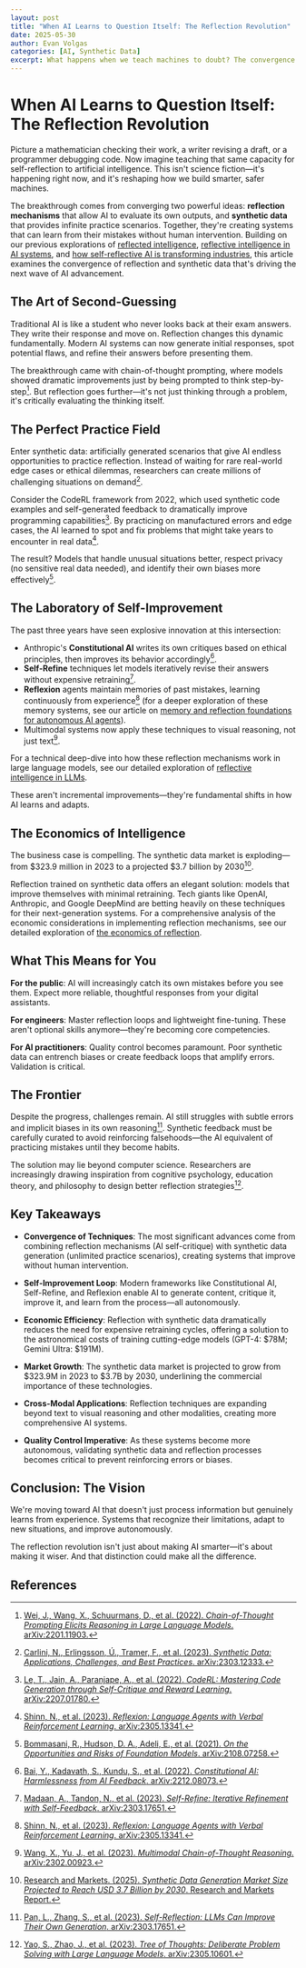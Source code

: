 ```yaml
---
layout: post
title: "When AI Learns to Question Itself: The Reflection Revolution"
date: 2025-05-30
author: Evan Volgas
categories: [AI, Synthetic Data]
excerpt: What happens when we teach machines to doubt? The convergence of reflection mechanisms and synthetic data is creating AI that can improve itself—and it's changing everything.
---
```


# When AI Learns to Question Itself: The Reflection Revolution

Picture a mathematician checking their work, a writer revising a draft, or a programmer debugging code. Now imagine teaching that same capacity for self-reflection to artificial intelligence. This isn't science fiction—it's happening right now, and it's reshaping how we build smarter, safer machines.

The breakthrough comes from converging two powerful ideas: **reflection mechanisms** that allow AI to evaluate its own outputs, and **synthetic data** that provides infinite practice scenarios. Together, they're creating systems that can learn from their mistakes without human intervention. Building on our previous explorations of [reflected intelligence](/2025/04/23/reflected-intelligence-when-ai-holds-up-the-mirror/), [reflective intelligence in AI systems](/2025/04/25/reflective-intelligence-when-ai-learns-from-itself/), and [how self-reflective AI is transforming industries](/2025/04/26/how-self-reflective-ai-is-transforming-industries/), this article examines the convergence of reflection and synthetic data that's driving the next wave of AI advancement.

## The Art of Second-Guessing

Traditional AI is like a student who never looks back at their exam answers. They write their response and move on. Reflection changes this dynamic fundamentally. Modern AI systems can now generate initial responses, spot potential flaws, and refine their answers before presenting them.

The breakthrough came with chain-of-thought prompting, where models showed dramatic improvements just by being prompted to think step-by-step[^1]. But reflection goes further—it's not just thinking through a problem, it's critically evaluating the thinking itself.

## The Perfect Practice Field

Enter synthetic data: artificially generated scenarios that give AI endless opportunities to practice reflection. Instead of waiting for rare real-world edge cases or ethical dilemmas, researchers can create millions of challenging situations on demand[^2].

Consider the CodeRL framework from 2022, which used synthetic code examples and self-generated feedback to dramatically improve programming capabilities[^3]. By practicing on manufactured errors and edge cases, the AI learned to spot and fix problems that might take years to encounter in real data[^4].

The result? Models that handle unusual situations better, respect privacy (no sensitive real data needed), and identify their own biases more effectively[^5].

## The Laboratory of Self-Improvement

The past three years have seen explosive innovation at this intersection:

- Anthropic's **Constitutional AI** writes its own critiques based on ethical principles, then improves its behavior accordingly[^6].
- **Self-Refine** techniques let models iteratively revise their answers without expensive retraining[^7].
- **Reflexion** agents maintain memories of past mistakes, learning continuously from experience[^8] (for a deeper exploration of these memory systems, see our article on [memory and reflection foundations for autonomous AI agents](/2025/04/29/memory-and-reflection-foundations-for-autonomous-ai-agents/)).
- Multimodal systems now apply these techniques to visual reasoning, not just text[^9].

For a technical deep-dive into how these reflection mechanisms work in large language models, see our detailed exploration of [reflective intelligence in LLMs](/2025/05/03/reflective-intelligence-in-llms/).

These aren't incremental improvements—they're fundamental shifts in how AI learns and adapts.

## The Economics of Intelligence

The business case is compelling. The synthetic data market is exploding—from $323.9 million in 2023 to a projected $3.7 billion by 2030[^10].

Reflection trained on synthetic data offers an elegant solution: models that improve themselves with minimal retraining. Tech giants like OpenAI, Anthropic, and Google DeepMind are betting heavily on these techniques for their next-generation systems. For a comprehensive analysis of the economic considerations in implementing reflection mechanisms, see our detailed exploration of [the economics of reflection](/2025/05/24/economics-of-reflection/).

## What This Means for You

**For the public**: AI will increasingly catch its own mistakes before you see them. Expect more reliable, thoughtful responses from your digital assistants.

**For engineers**: Master reflection loops and lightweight fine-tuning. These aren't optional skills anymore—they're becoming core competencies.

**For AI practitioners**: Quality control becomes paramount. Poor synthetic data can entrench biases or create feedback loops that amplify errors. Validation is critical.

## The Frontier

Despite the progress, challenges remain. AI still struggles with subtle errors and implicit biases in its own reasoning[^11]. Synthetic feedback must be carefully curated to avoid reinforcing falsehoods—the AI equivalent of practicing mistakes until they become habits.

The solution may lie beyond computer science. Researchers are increasingly drawing inspiration from cognitive psychology, education theory, and philosophy to design better reflection strategies[^12].

## Key Takeaways

- **Convergence of Techniques**: The most significant advances come from combining reflection mechanisms (AI self-critique) with synthetic data generation (unlimited practice scenarios), creating systems that improve without human intervention.

- **Self-Improvement Loop**: Modern frameworks like Constitutional AI, Self-Refine, and Reflexion enable AI to generate content, critique it, improve it, and learn from the process—all autonomously.

- **Economic Efficiency**: Reflection with synthetic data dramatically reduces the need for expensive retraining cycles, offering a solution to the astronomical costs of training cutting-edge models (GPT-4: $78M; Gemini Ultra: $191M).

- **Market Growth**: The synthetic data market is projected to grow from $323.9M in 2023 to $3.7B by 2030, underlining the commercial importance of these technologies.

- **Cross-Modal Applications**: Reflection techniques are expanding beyond text to visual reasoning and other modalities, creating more comprehensive AI systems.

- **Quality Control Imperative**: As these systems become more autonomous, validating synthetic data and reflection processes becomes critical to prevent reinforcing errors or biases.

## Conclusion: The Vision

We're moving toward AI that doesn't just process information but genuinely learns from experience. Systems that recognize their limitations, adapt to new situations, and improve autonomously.

The reflection revolution isn't just about making AI smarter—it's about making it wiser. And that distinction could make all the difference.


## References

[^1]: [Wei, J., Wang, X., Schuurmans, D., et al. (2022). *Chain-of-Thought Prompting Elicits Reasoning in Large Language Models*. arXiv:2201.11903.](https://arxiv.org/abs/2201.11903)

[^2]: [Carlini, N., Erlingsson, Ú., Tramer, F., et al. (2023). *Synthetic Data: Applications, Challenges, and Best Practices*. arXiv:2303.12333.](https://arxiv.org/abs/2303.12333)

[^3]: [Le, T., Jain, A., Paranjape, A., et al. (2022). *CodeRL: Mastering Code Generation through Self-Critique and Reward Learning*. arXiv:2207.01780.](https://arxiv.org/abs/2207.01780)

[^4]: [Shinn, N., et al. (2023). *Reflexion: Language Agents with Verbal Reinforcement Learning*. arXiv:2305.13341.](https://arxiv.org/abs/2305.13341)

[^5]: [Bommasani, R., Hudson, D. A., Adeli, E., et al. (2021). *On the Opportunities and Risks of Foundation Models*. arXiv:2108.07258.](https://arxiv.org/abs/2108.07258)

[^6]: [Bai, Y., Kadavath, S., Kundu, S., et al. (2022). *Constitutional AI: Harmlessness from AI Feedback*. arXiv:2212.08073.](https://arxiv.org/abs/2212.08073)

[^7]: [Madaan, A., Tandon, N., et al. (2023). *Self-Refine: Iterative Refinement with Self-Feedback*. arXiv:2303.17651.](https://arxiv.org/abs/2303.17651)

[^8]: [Shinn, N., et al. (2023). *Reflexion: Language Agents with Verbal Reinforcement Learning*. arXiv:2305.13341.](https://arxiv.org/abs/2305.13341)

[^9]: [Wang, X., Yu, J., et al. (2023). *Multimodal Chain-of-Thought Reasoning*. arXiv:2302.00923.](https://arxiv.org/abs/2302.00923)

[^10]: [Research and Markets. (2025). *Synthetic Data Generation Market Size Projected to Reach USD 3.7 Billion by 2030*. Research and Markets Report.](https://www.researchandmarkets.com/reports/synthetic-data-generation-market)

[^11]: [Pan, L., Zhang, S., et al. (2023). *Self-Reflection: LLMs Can Improve Their Own Generation*. arXiv:2303.17651.](https://arxiv.org/abs/2303.17651)

[^12]: [Yao, S., Zhao, J., et al. (2023). *Tree of Thoughts: Deliberate Problem Solving with Large Language Models*. arXiv:2305.10601.](https://arxiv.org/abs/2305.10601)
